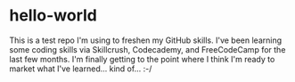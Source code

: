 # hello-world
This is a test repo I'm using to freshen my GitHub skills. 
I've been learning some coding skills via Skillcrush, Codecademy, and FreeCodeCamp for the last few months.  I'm finally getting to the point where I think I'm ready to market what I've learned...  kind of...  :-/  
